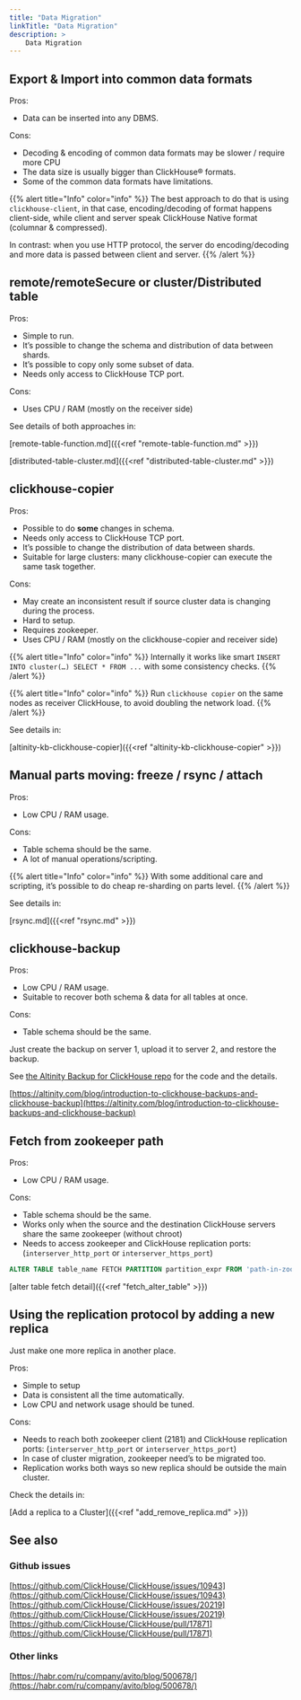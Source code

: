 ```yaml
---
title: "Data Migration"
linkTitle: "Data Migration"
description: >
    Data Migration
---
```

## Export & Import into common data formats

Pros:
* Data can be inserted into any DBMS.

Cons:
* Decoding & encoding of common data formats may be slower / require more CPU
* The data size is usually bigger than ClickHouse® formats.
* Some of the common data formats have limitations.

{{% alert title="Info" color="info" %}}
The best approach to do that is using `clickhouse-client`, in that case, encoding/decoding of format happens client-side, while client and server speak ClickHouse Native format (columnar & compressed).

In contrast: when you use HTTP protocol, the server do encoding/decoding and more data is passed between client and server.
{{% /alert %}}

## remote/remoteSecure or cluster/Distributed table

Pros:
* Simple to run.
* It’s possible to change the schema and distribution of data between shards.
* It’s possible to copy only some subset of data.
* Needs only access to ClickHouse TCP port.

Cons:
* Uses CPU / RAM (mostly on the receiver side)

See details of both approaches in:

[remote-table-function.md]({{<ref "remote-table-function.md" >}})

[distributed-table-cluster.md]({{<ref "distributed-table-cluster.md" >}})

## clickhouse-copier

Pros:
* Possible to do **some** changes in schema.
* Needs only access to ClickHouse TCP port.
* It’s possible to change the distribution of data between shards.
* Suitable for large clusters: many clickhouse-copier can execute the same task together.

Cons:
* May create an inconsistent result if source cluster data is changing during the process.
* Hard to setup.
* Requires zookeeper.
* Uses CPU / RAM (mostly on the clickhouse-copier and receiver side)

{{% alert title="Info" color="info" %}}
Internally it works like smart `INSERT INTO cluster(…) SELECT * FROM ...` with some consistency checks.
{{% /alert %}}

{{% alert title="Info" color="info" %}}
Run `clickhouse copier` on the same nodes as receiver ClickHouse, to avoid doubling the network load.
{{% /alert %}}

See details in:

[altinity-kb-clickhouse-copier]({{<ref "altinity-kb-clickhouse-copier" >}})

## Manual parts moving: freeze / rsync / attach

Pros:
* Low CPU / RAM usage.

Cons:
* Table schema should be the same.
* A lot of manual operations/scripting.

{{% alert title="Info" color="info" %}}
With some additional care and scripting, it’s possible to do cheap re-sharding on parts level.
{{% /alert %}}

See details in:

[rsync.md]({{<ref "rsync.md" >}})

## clickhouse-backup

Pros:
* Low CPU / RAM usage.
* Suitable to recover both schema & data for all tables at once.

Cons:
* Table schema should be the same.

Just create the backup on server 1, upload it to server 2, and restore the backup.

See [the Altinity Backup for ClickHouse repo](https://github.com/Altinity/clickhouse-backup) for the code and the details. 

[https://altinity.com/blog/introduction-to-clickhouse-backups-and-clickhouse-backup](https://altinity.com/blog/introduction-to-clickhouse-backups-and-clickhouse-backup)

## Fetch from zookeeper path

Pros:
* Low CPU / RAM usage.

Cons:
* Table schema should be the same.
* Works only when the source and the destination ClickHouse servers share the same zookeeper (without chroot)
* Needs to access zookeeper and ClickHouse replication ports: (`interserver_http_port` or `interserver_https_port`)

```sql
ALTER TABLE table_name FETCH PARTITION partition_expr FROM 'path-in-zookeeper'
```
[alter table fetch detail]({{<ref "fetch_alter_table" >}})

## Using the replication protocol by adding a new replica

Just make one more replica in another place.

Pros:
* Simple to setup
* Data is consistent all the time automatically.
* Low CPU and network usage should be tuned.

Cons:
* Needs to reach both zookeeper client (2181) and ClickHouse replication ports: (`interserver_http_port` or `interserver_https_port`)
* In case of cluster migration, zookeeper need’s to be migrated too.
* Replication works both ways so new replica should be outside the main cluster.

Check the details in:

[Add a replica to a Cluster]({{<ref "add_remove_replica.md" >}})

## See also

### Github issues

[https://github.com/ClickHouse/ClickHouse/issues/10943](https://github.com/ClickHouse/ClickHouse/issues/10943)
[https://github.com/ClickHouse/ClickHouse/issues/20219](https://github.com/ClickHouse/ClickHouse/issues/20219)
[https://github.com/ClickHouse/ClickHouse/pull/17871](https://github.com/ClickHouse/ClickHouse/pull/17871)

### Other links

[https://habr.com/ru/company/avito/blog/500678/](https://habr.com/ru/company/avito/blog/500678/)
